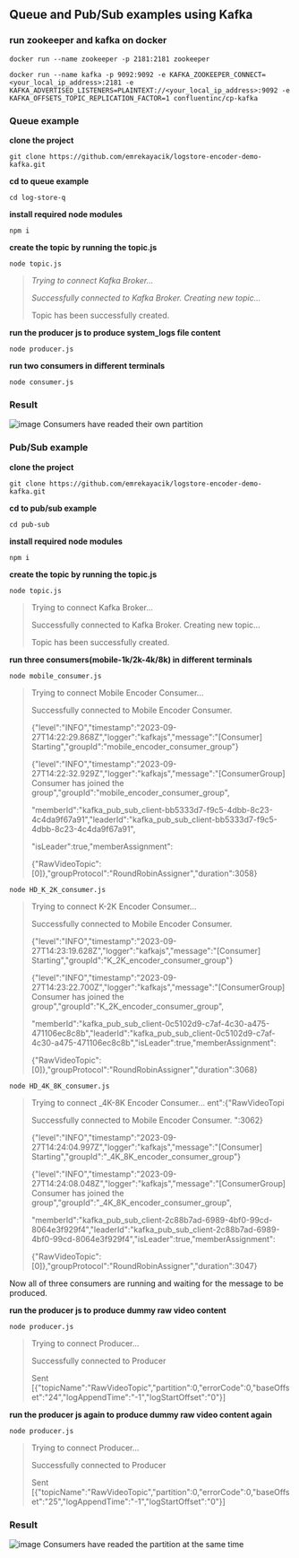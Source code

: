 ## Queue and Pub/Sub examples using Kafka

### run zookeeper and kafka on docker
```
docker run --name zookeeper -p 2181:2181 zookeeper
```
```
docker run --name kafka -p 9092:9092 -e KAFKA_ZOOKEEPER_CONNECT=<your_local_ip_address>:2181 -e KAFKA_ADVERTISED_LISTENERS=PLAINTEXT://<your_local_ip_address>:9092 -e KAFKA_OFFSETS_TOPIC_REPLICATION_FACTOR=1 confluentinc/cp-kafka
```

### Queue example

**clone the project**
```
git clone https://github.com/emrekayacik/logstore-encoder-demo-kafka.git
```

**cd to queue example**
```
cd log-store-q
```

**install required node modules**
```
npm i
```

**create the topic by running the topic.js**
```
node topic.js
```


>_Trying to connect Kafka Broker..._
>
>_Successfully connected to Kafka Broker. Creating new topic..._
>
>Topic has been successfully created.


**run the producer js to produce system_logs file content**
```
node producer.js
```

**run two consumers in different terminals**
```
node consumer.js
```

### Result
![image](https://github.com/emrekayacik/logstore-encoder-demo-kafka/assets/73127270/41e6c6a8-5cc5-49bd-bc12-c4cc14e6b1f1)
Consumers have readed their own partition


### Pub/Sub example

**clone the project**
```
git clone https://github.com/emrekayacik/logstore-encoder-demo-kafka.git
```

**cd to pub/sub example**
```
cd pub-sub
```

**install required node modules**
```
npm i
```

**create the topic by running the topic.js**
```
node topic.js
```


>Trying to connect Kafka Broker...
>
>Successfully connected to Kafka Broker. Creating new topic...
>
>Topic has been successfully created.


**run three consumers(mobile-1k/2k-4k/8k) in different terminals**
```
node mobile_consumer.js
```

>Trying to connect Mobile Encoder Consumer...
>
>Successfully connected to Mobile Encoder Consumer.
>
>{"level":"INFO","timestamp":"2023-09-27T14:22:29.868Z","logger":"kafkajs","message":"[Consumer] Starting","groupId":"mobile_encoder_consumer_group"}
>
>{"level":"INFO","timestamp":"2023-09-27T14:22:32.929Z","logger":"kafkajs","message":"[ConsumerGroup] Consumer has joined the group","groupId":"mobile_encoder_consumer_group",
>
>"memberId":"kafka_pub_sub_client-bb5333d7-f9c5-4dbb-8c23-4c4da9f67a91","leaderId":"kafka_pub_sub_client-bb5333d7-f9c5-4dbb-8c23-4c4da9f67a91",
>
>"isLeader":true,"memberAssignment":
>
>{"RawVideoTopic":[0]},"groupProtocol":"RoundRobinAssigner","duration":3058} 
 
```
node HD_K_2K_consumer.js
```

>Trying to connect K-2K Encoder Consumer...
>
>Successfully connected to Mobile Encoder Consumer.
>
>{"level":"INFO","timestamp":"2023-09-27T14:23:19.628Z","logger":"kafkajs","message":"[Consumer] Starting","groupId":"K_2K_encoder_consumer_group"}
>
>{"level":"INFO","timestamp":"2023-09-27T14:23:22.700Z","logger":"kafkajs","message":"[ConsumerGroup] Consumer has joined the group","groupId":"K_2K_encoder_consumer_group",
>
>"memberId":"kafka_pub_sub_client-0c5102d9-c7af-4c30-a475-471106ec8c8b","leaderId":"kafka_pub_sub_client-0c5102d9-c7af-4c30-a475-471106ec8c8b","isLeader":true,"memberAssignment":
>
>{"RawVideoTopic":[0]},"groupProtocol":"RoundRobinAssigner","duration":3068} 

```
node HD_4K_8K_consumer.js
```


>Trying to connect _4K-8K Encoder Consumer...          ent":{"RawVideoTopi
>
>Successfully connected to Mobile Encoder Consumer.    ":3062}
>
>{"level":"INFO","timestamp":"2023-09-27T14:24:04.997Z","logger":"kafkajs","message":"[Consumer] Starting","groupId":"_4K_8K_encoder_consumer_group"}
>
>{"level":"INFO","timestamp":"2023-09-27T14:24:08.048Z","logger":"kafkajs","message":"[ConsumerGroup] Consumer has joined the group","groupId":"_4K_8K_encoder_consumer_group",
>
>"memberId":"kafka_pub_sub_client-2c88b7ad-6989-4bf0-99cd-8064e3f929f4","leaderId":"kafka_pub_sub_client-2c88b7ad-6989-4bf0-99cd-8064e3f929f4","isLeader":true,"memberAssignment":
>
>{"RawVideoTopic":[0]},"groupProtocol":"RoundRobinAssigner","duration":3047}

Now all of three consumers are running and waiting for the message to be produced.

**run the producer js to produce dummy raw video content**
```
node producer.js
```

>Trying to connect Producer...
>
>Successfully connected to Producer
>
>Sent [{"topicName":"RawVideoTopic","partition":0,"errorCode":0,"baseOffset":"24","logAppendTime":"-1","logStartOffset":"0"}]

**run the producer js again to produce dummy raw video content again**
```
node producer.js
```

>Trying to connect Producer...
>
>Successfully connected to Producer
>
>Sent [{"topicName":"RawVideoTopic","partition":0,"errorCode":0,"baseOffset":"25","logAppendTime":"-1","logStartOffset":"0"}]


### Result
![image](https://github.com/emrekayacik/logstore-encoder-demo-kafka/assets/73127270/f9557a2a-5e37-46b1-bac8-08903f020f77)
Consumers have readed the partition at the same time
